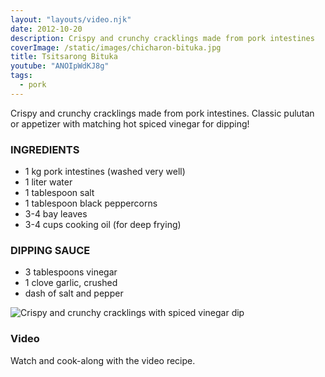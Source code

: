 ```yaml
---
layout: "layouts/video.njk"
date: 2012-10-20
description: Crispy and crunchy cracklings made from pork intestines
coverImage: /static/images/chicharon-bituka.jpg
title: Tsitsarong Bituka
youtube: "ANOIpWdKJ8g"
tags:
  - pork
---
```


Crispy and crunchy cracklings made from pork intestines. Classic pulutan or appetizer with matching hot spiced vinegar for dipping!

### INGREDIENTS
* 1 kg pork intestines (washed very well)
* 1 liter water
* 1 tablespoon salt
* 1 tablespoon black peppercorns
* 3-4 bay leaves
* 3-4 cups cooking oil (for deep frying)

### DIPPING SAUCE
* 3 tablespoons vinegar
* 1 clove garlic, crushed
* dash of salt and pepper

![Crispy and crunchy cracklings with spiced vinegar dip](/static/images/chicharon-bituka.jpg?nf_resize=fit&w=960)

### Video
Watch and cook-along with the video recipe.

